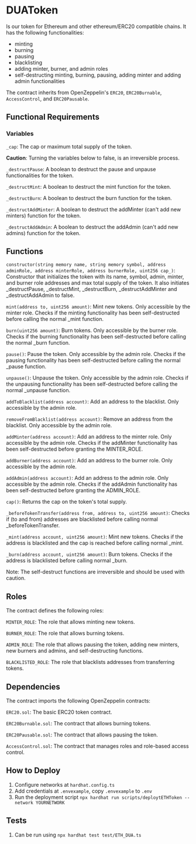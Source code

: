 # DUAToken

Is our token for Ethereum and other ethereum/ERC20 compatible chains. It has the following functionalities:

* minting
* burning
* pausing
* blacklisting
* adding minter, burner, and admin roles
* self-destructing minting, burning, pausing, adding minter and adding admin functionalities

The contract inherits from OpenZeppelin's `ERC20`, `ERC20Burnable`, `AccessControl`, and `ERC20Pausable`.

## Functional Requirements

### Variables

`_cap`: The cap or maximum total supply of the token.

**Caution**: Turning the variables below to false, is an irreversible process.

`_destructPause`: A boolean to destruct the pause and unpause functionalities for the token.

`_destructMint`: A boolean to destruct the mint function for the token.

`_destructBurn`: A boolean to destruct the burn function for the token.

`_destructAddMinter`: A boolean to destruct the addMinter (can't add new minters) function for the token.

`_destructAddAdmin`: A boolean to destruct the addAdmin (can't add new admins) function for the token.

## Functions

`constructor(string memory name, string memory symbol, address adminRole, address minterRole, address burnerRole, uint256 cap_)`: Constructor that initializes the token with its name, symbol, admin, minter, and burner role addresses and max total supply of the token. It also initiates \_destructPause, \_destructMint, \_destructBurn, \_destructAddMinter and \_destructAddAdmin to false.

`mint(address to, uint256 amount)`: Mint new tokens. Only accessible by the minter role. Checks if the minting functionality has been self-destructed before calling the normal \_mint function.

`burn(uint256 amount)`: Burn tokens. Only accessible by the burner role. Checks if the burning functionality has been self-destructed before calling the normal \_burn function.

`pause()`: Pause the token. Only accessible by the admin role. Checks if the pausing functionality has been self-destructed before calling the normal \_pause function.

`unpause()`: Unpause the token. Only accessible by the admin role. Checks if the unpausing functionality has been self-destructed before calling the normal \_unpause function.

`addToBlacklist(address account)`: Add an address to the blacklist. Only accessible by the admin role.

`removeFromBlacklist(address account)`: Remove an address from the blacklist. Only accessible by the admin role.

`addMinter(address account)`: Add an address to the minter role. Only accessible by the admin role. Checks if the addMinter functionality has been self-destructed before granting the MINTER\_ROLE.

`addBurner(address account)`: Add an address to the burner role. Only accessible by the admin role.

`addAdmin(address account)`: Add an address to the admin role. Only accessible by the admin role. Checks if the addAdmin functionality has been self-destructed before granting the ADMIN\_ROLE.

`cap()`: Returns the cap on the token's total supply.

`_beforeTokenTransfer(address from, address to, uint256 amount)`: Checks if (to and from) addresses are blacklisted before calling normal \_beforeTokenTransfer.

`_mint(address account, uint256 amount)`: Mint new tokens. Checks if the address is blacklisted and the cap is reached before calling normal \_mint.

`_burn(address account, uint256 amount)`: Burn tokens. Checks if the address is blacklisted before calling normal \_burn.

Note: The self-destruct functions are irreversible and should be used with caution.

## Roles

The contract defines the following roles:

`MINTER_ROLE`: The role that allows minting new tokens.

`BURNER_ROLE`: The role that allows burning tokens.

`ADMIN_ROLE`: The role that allows pausing the token, adding new minters, new burners and admins, and self-destructing functions.

`BLACKLISTED_ROLE`: The role that blacklists addresses from transferring tokens.

## Dependencies

The contract imports the following OpenZeppelin contracts:

`ERC20.sol`: The basic ERC20 token contract.

`ERC20Burnable.sol`: The contract that allows burning tokens.

`ERC20Pausable.sol`: The contract that allows pausing the token.

`AccessControl.sol`: The contract that manages roles and role-based access control.


## How to Deploy

1. Configure networks at `hardhat.config.ts`
2. Add credentials at `.envexample`, copy `.envexample` to `.env`
3. Run the deployment script `npx hardhat run scripts/deploytETHToken --network YOURNETWORK`

## Tests
1. Can be run using `npx hardhat test test/ETH_DUA.ts`
